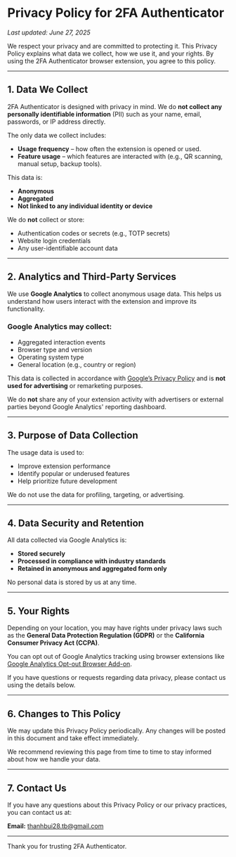 # Privacy Policy for 2FA Authenticator

_Last updated: June 27, 2025_

We respect your privacy and are committed to protecting it. This Privacy Policy explains what data we collect, how we use it, and your rights. By using the 2FA Authenticator browser extension, you agree to this policy.

---

## 1. Data We Collect

2FA Authenticator is designed with privacy in mind. We do **not collect any personally identifiable information** (PII) such as your name, email, passwords, or IP address directly.

The only data we collect includes:

- **Usage frequency** – how often the extension is opened or used.
- **Feature usage** – which features are interacted with (e.g., QR scanning, manual setup, backup tools).

This data is:

- **Anonymous**
- **Aggregated**
- **Not linked to any individual identity or device**

We do **not** collect or store:

- Authentication codes or secrets (e.g., TOTP secrets)
- Website login credentials
- Any user-identifiable account data

---

## 2. Analytics and Third-Party Services

We use **Google Analytics** to collect anonymous usage data. This helps us understand how users interact with the extension and improve its functionality.

### Google Analytics may collect:

- Aggregated interaction events
- Browser type and version
- Operating system type
- General location (e.g., country or region)

This data is collected in accordance with [Google’s Privacy Policy](https://policies.google.com/privacy) and is **not used for advertising** or remarketing purposes.

We do **not** share any of your extension activity with advertisers or external parties beyond Google Analytics' reporting dashboard.

---

## 3. Purpose of Data Collection

The usage data is used to:

- Improve extension performance
- Identify popular or underused features
- Help prioritize future development

We do not use the data for profiling, targeting, or advertising.

---

## 4. Data Security and Retention

All data collected via Google Analytics is:

- **Stored securely**
- **Processed in compliance with industry standards**
- **Retained in anonymous and aggregated form only**

No personal data is stored by us at any time.

---

## 5. Your Rights

Depending on your location, you may have rights under privacy laws such as the **General Data Protection Regulation (GDPR)** or the **California Consumer Privacy Act (CCPA)**.

You can opt out of Google Analytics tracking using browser extensions like [Google Analytics Opt-out Browser Add-on](https://tools.google.com/dlpage/gaoptout).

If you have questions or requests regarding data privacy, please contact us using the details below.

---

## 6. Changes to This Policy

We may update this Privacy Policy periodically. Any changes will be posted in this document and take effect immediately.

We recommend reviewing this page from time to time to stay informed about how we handle your data.

---

## 7. Contact Us

If you have any questions about this Privacy Policy or our privacy practices, you can contact us at:

**Email:** thanhbui28.tb@gmail.com

---

Thank you for trusting 2FA Authenticator.
